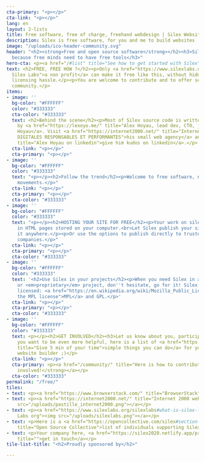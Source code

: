 ```yaml
---
cta-primary: "<p></p>"
cta-link: "<p></p>"
lang: en
layout: 2-lists
title: Free software, free of charge, freehand webdesign | Silex Website Builder
description: Silex is free software, for you and me to build websites
image: "/uploads/ico-header-community.svg"
header: "<h2><strong>Free and open source software</strong></h2><h3>Silex is free
  because free minds need to have free tools</h3>"
hero-cta: <p><a href="/#list" title="See how to get started with Silex">GET STARTED!</a></p>
text: <h2>FREE, FREE HOW ?</h2><p>Only <a href="https://www.silexlabs.org/" title="About
  Silex Labs">a non profit</a> can make it free like this, without hidden costs or
  licensing hassle.</p><p>You are welcome to contribute and to offer services to the
  community.</p>
items:
- image: ''
  bg-color: "#FFFFFF"
  color: "#333333"
  cta-color: "#333333"
  text: <h2>Behind the scene</h2><p>Most of Silex source code is written and maintained
    by <a href="https://lexoyo.me/" title="Alex Hoyau, lead dev, CTO, javascript">Alex
    Hoyau</a>. Visit <a href="https://internet2000.net/" title="Internet 2000 SOLUTIONS
    DIGITALES RESPONSABLES ET PERFORMANTES">his small web agency</a> and <a href="https://www.linkedin.com/in/webappdev/"
    title="Alex Hoyau on linkedin">give him kudos on linkedin</a>.</p>
  cta-link: "<p></p>"
  cta-primary: "<p></p>"
- image: ''
  bg-color: "#FFFFFF"
  color: "#333333"
  text: "<p></p><h2>Follow the trend</h2><p>Welcome to free software, nocode and static
    movements.</p>"
  cta-link: "<p></p>"
  cta-primary: "<p></p>"
  cta-color: "#333333"
- image: ''
  bg-color: "#FFFFFF"
  color: "#333333"
  text: "<p></p><h2>HOSTING YOUR SITE FOR FREE</h2><p>Your work on silex.me will result
    in HTML pages stored on your computer.<br>Let Silex publish your site and host
    it anywhere.</p><p>Or use the options to publish directly to trusted free hosting
    companies.</p>"
  cta-link: "<p></p>"
  cta-primary: "<p></p>"
  cta-color: "#333333"
- image: ''
  bg-color: "#FFFFFF"
  color: "#333333"
  text: '<h2>Use Silex in your projects</h2><p>When you need Silex in a open source
    or <em>proprietary</em> project, don''t hesitate, go for it! Silex is doubled
    licensed: <a href="https://en.wikipedia.org/wiki/Mozilla_Public_License" title="About
    the MPL license">MPL</a> and GPL.</p>'
  cta-link: "<p></p>"
  cta-primary: "<p></p>"
  cta-color: "#333333"
- image: ''
  bg-color: "#FFFFFF"
  color: "#333333"
  text: <p></p><h2>GET INVOLVED</h2><h3>Let us know about you, participate!</h3><p>If
    you want to be even more helpful, here is a list of <a href="https://github.com/silexlabs/Silex/wiki/Contribute"
    title="Give 5 min of your time">simple things you can do</a> for your favorite
    website builder ;)</p>
  cta-link: "<p></p>"
  cta-primary: <p><a href="/community/" title="Here is how to contribute"><strong>Get
    involved!</strong></a></p>
  cta-color: "#333333"
permalink: "/free/"
tiles:
- text: <p><a href="https://www.browserstack.com/" title="BrowserStack"><img src="/uploads/logo-browserstack.jpg"></a></p>
- text: <p><a href="https://internet2000.net/" title="Internet 2000 web agency"><img
    src="/uploads/pastille_internet2000.png"></a></p>
- text: <p><a href="https://www.silexlabs.org/silexlabs#what-is-silex-labs-" title="Silex
    Labs org"><img src="/uploads/silexlabs.png"></a></p>
- text: <p>Here is a <a href="https://opencollective.com/silex#section-contributors"
    title="Open Source Collective">list of individuals supporting Silex</a> on opencollective</p>
- text: <p>Your company here, <a href="https://silex2020.netlify.app/pro/#contact"
    title="">get in touch</a></p>
tile-list-title: "<h2>Proudly sponsored by</h2>"

---
```

